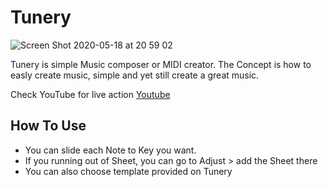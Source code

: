 # Tunery

![Screen Shot 2020-05-18 at 20 59 02](https://user-images.githubusercontent.com/16457495/82221611-6f2bea00-994a-11ea-87e2-c8cb32b9f0b0.jpg)

Tunery is simple Music composer or MIDI creator.
The Concept is how to easly create music, simple and yet still create a great music.

Check YouTube for live action [Youtube](https://youtu.be/L17PW6inUzw)

## How To Use
- You can slide each Note to Key you want. 
- If you running out of Sheet, you can go to Adjust > add the Sheet there
- You can also choose template provided on Tunery
